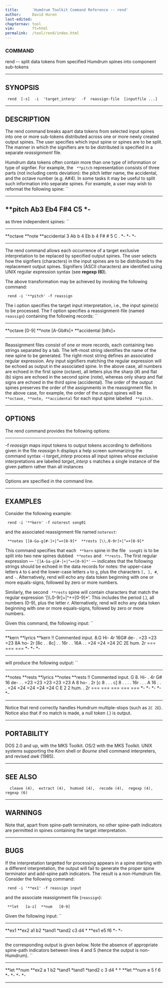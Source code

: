 ```yaml
---
title:		'Humdrum Toolkit Command Reference -- rend'
author:		David Huron
last-edited:
chapternav:	tool
vim:		ft=html
permalink:	/tool/rend/index.html
---
```


### COMMAND

<span class="tool">rend</span> -- split data tokens from specified Humdrum spines into
component sub-tokens

------------------------------------------------------------------------

## SYNOPSIS ##

` rend  [-s]  -i  'target_interp'  -f  reassign-file  [inputfile ...]`

------------------------------------------------------------------------

## DESCRIPTION ##

The <span class="tool">rend</span> command breaks apart data tokens from selected input spines
into one or more sub-tokens distributed across one or more newly created
output spines. The user specifies which input spine or spines are to be
split. The manner in which the signifiers are to be distributed is
specified in a separate *reassignment* file.

Humdrum data tokens often contain more than one type of information or
type of signfier. For example, the ` **pitch` representation consists of
three parts (not including cents deviation): the pitch letter name, the
accidental, and the octave number (e.g. A\#4). In some tasks it may be
useful to split such information into separate spines. For example, a
user may wish to reformat the following spine: ``

-----------
\*\*pitch
Ab3
Eb4
F\#4
C5
\*-
-----------

as three independent spines: ``

------------ ---------- ----------------
\*\*octave   \*\*note   \*\*accidental
3            Ab         b
4            Eb         b
4            F\#        \#
5            C          .
\*-          \*-        \*-
------------ ---------- ----------------

The <span class="tool">rend</span> command allows each occurrence of a target exclusive
interpretation to be replaced by specified output spines. The user
selects how the signfiers (characters) in the input spines are to be
distributed to the replacement output spines. Signifiers (ASCII
characters) are identified using UNIX regular expression syntax (see
**regexp (6)**).

The above transformation may be achieved by invoking the following
command:

` rend -i '**pitch' -f reassign`

The <span class="option">i</span> option specifies the target input interpretation, i.e., the
input spine(s) to be processed. The <span class="option">f</span> option specifies a
reassignment-file (named `reassign`) containing the following records:
``

---------------- --------------
\*\*octave       \[0-9\]
\*\*note         \[A-Gb\#x\]+
\*\*accidental   \[b\#x\]+
---------------- --------------

Reassignment files consist of one or more records, each containing two
strings separated by a tab. The left-most string identifies the name of
the new spine to be generated. The right-most string defines an
associated regular expression. Any input signifiers matching the regular
expression will be echoed as output in the associated spine. In the
above case, all numbers are echoed in the first spine (<span class="rep">octave</span>), all
letters plus the sharp (\#) and flat (b) signs are echoed in the second
spine (<span class="rep">note</span>), whereas only sharp and flat signs are echoed in the
third spine (<span class="rep">accidental</span>). The order of the output spines preserves
the order of the assignments in the reassignment file. In the above
case, for example, the order of the output spines will be
` **octave, **note, **accidental` for each input spine labelled
` **pitch.`

------------------------------------------------------------------------

## OPTIONS ##

The <span class="tool">rend</span> command provides the following options:

--------------------- --------------------------------------------------------------------------
-f *reassign*         maps input tokens to output tokens according to definitions given in the
file *reassign*
<span class="option">h</span>                displays a help screen summarizing the command syntax
-i *target\_interp*   process all input spines whose exclusive interpretations are labelled
*target\_interp*
<span class="option">s</span>                matches a single instance of the given pattern rather than all instances
--------------------- --------------------------------------------------------------------------

Options are specified in the command line.

------------------------------------------------------------------------

## EXAMPLES ##

Consider the following example:

` rend -i '**kern' -f noterest song01`

and the associated reassignment file named `noterest`:

` **notes []A-Ga-g[#-]+|^=+[0-9]*  **rests [\\.0-9r]+|^=+[0-9]*`

This command specifies that each ` **kern` spine in the file ` song01`
is to be split into two new spines dubbed ` **notes` and ` **rests.` The
first regular expression &mdash; `'[]A-Ga-g[#-]+|^=+[0-9]*'` &mdash; indicates
that the following strings should be echoed in the data records for
<span class="rep">notes</span>: the upper-case letters `A` to `G` and the lower-case letters
`a` to `g`, plus the characters `[, ], #`, and `-`. Alternatively,
<span class="tool">rend</span> will echo any data token beginning with one or more
equals-signs, followed by zero or more numbers.

Similarly, the second ` **rests` spine will contain characters that
match the regular expression \'\[\\\\.0-9r\]+\|\^+=\[0-9\]\*\'. This
includes the period (.), all numbers (0-9), plus the letter *r.*
Alternatively, <span class="tool">rend</span> will echo any data token beginning with one or
more equals-signs, followed by zero or more numbers.

Given this command, the following input: ``

--------------------- ------------ ----------
\*\*kern              \*\*lyrics   \*\*kern
!! Commented input.
8.G                   Hi-          4r
16G\#                 de-          .
=23                   =23          =23
8A                    ho-          2r
\[8c                  .            .
8c\]                  .            .
16r                   .            .
16A                   .            .
=24                   =24          =24
2C 2E                 hum.         2r
===                   ===          ===
\*-                   \*-          \*-
--------------------- ------------ ----------

will produce the following output: ``

--------------------- ----------- ------------ ----------- -----------
\*\*notes             \*\*rests   \*\*lyrics   \*\*notes   \*\*rests
!! Commented input.
G                     8.          Hi-          .           4r
G\#                   16          de-          .           .
=23                   =23         =23          =23         =23
A                     8           ho-          .           2r
\[c                   8           .            .           .
c\]                   8           .            .           .
.                     16r         .            .           .
A                     16          .            .           .
=24                   =24         =24          =24         =24
C E                   2 2         hum.         .           2r
===                   ===         ===          ===         ===
\*-                   \*-         \*-          \*-         \*-
--------------------- ----------- ------------ ----------- -----------

Notice that <span class="tool">rend</span> correctly handles Humdrum multiple-stops (such as
`2C 2E`). Notice also that if no match is made, a null token (.) is
output.

------------------------------------------------------------------------

## PORTABILITY ##

DOS 2.0 and up, with the MKS Toolkit. OS/2 with the MKS Toolkit. UNIX
systems supporting the *Korn* shell or *Bourne* shell command
interpreters, and revised *awk* (1985).

------------------------------------------------------------------------

## SEE ALSO ##

`  cleave (4),  extract (4),  humsed (4),  recode (4),  regexp (4), regexp (6)`

------------------------------------------------------------------------

## WARNINGS ##

Note that, apart from spine-path terminators, no other spine-path
indicators are permitted in spines containing the target interpretation.

------------------------------------------------------------------------

## BUGS ##

If the interpretation targetted for processing appears in a spine
starting with a different interpretation, the output will fail to
generate the proper spine terminator and add-spine path indicators. The
result is a non-Humdrum file. Consider the following command:

` rend -i '**ex1' -f reassign input`

and the associate reassignment file (`reassign`):

` **let   [a-z]  **num   [0-9]`

Given the following input: ``

--------- ---------
\*\*ex1   \*\*ex2
a1        b2
\*tand1   \*tand2
c3        d4
\*        \*\*ex1
e5        f6
\*-       \*-
--------- ---------

the corresponding output is given below. Note the absence of appropriate
spine-path indicators between lines 4 and 5 (hence the output is
non-Humdrum). ``

--------- --------- --------- ---------
\*\*let   \*\*num   \*\*ex2
a         1         b2
\*tand1   \*tand1   \*tand2
c         3         d4
\*        \*        \*\*let   \*\*num
e         5         f         6
\*-       \*-       \*-       \*-
--------- --------- --------- ---------



